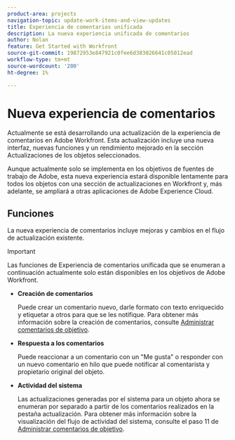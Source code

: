 ```yaml
---
product-area: projects
navigation-topic: update-work-items-and-view-updates
title: Experiencia de comentarios unificada
description: La nueva experiencia unificada de comentarios
author: Nolan
feature: Get Started with Workfront
source-git-commit: 19872953e847921c0fee6d383026641c05012ead
workflow-type: tm+mt
source-wordcount: '200'
ht-degree: 1%

---
```



# Nueva experiencia de comentarios

<!--
<span class="preview">The highlighted information on this page refers to functionality not yet generally available. It is available only in the Preview environment.</span> -->

Actualmente se está desarrollando una actualización de la experiencia de comentarios en Adobe Workfront. Esta actualización incluye una nueva interfaz, nuevas funciones y un rendimiento mejorado en la sección Actualizaciones de los objetos seleccionados.

<!--drafted for commenting experience on issues: 

>[!NOTE]
>
>The new commenting experience is only available for the Updates section of select objects. 
>
>For information about what objects include the Updates section, see [Updates tab overview](../../workfront-basics/updating-work-items-and-viewing-updates/updates-tab-overview.md). 
>The new commenting experience is not available for other areas of Workfront that display updates. For example, the new experience is not availabe for the following areas:
>
>* Home
>* Summary panel in a list
>* Summary panel in a timesheet
>

-->

Aunque actualmente solo se implementa en los objetivos de fuentes de trabajo de Adobe, esta nueva experiencia estará disponible lentamente para todos los objetos con una sección de actualizaciones en Workfront y, más adelante, se ampliará a otras aplicaciones de Adobe Experience Cloud.

<!--when we release to Preview for issues with a toggle, we need to remove the last sentence above and replace it with this: 

The new commenting experience is currently supported for the following objects in Workfront:

By default, in the Preview and Production environments for all customers: 

* Goals

    >[!NOTE]
    >
    >You must have an additional license to Adobe Workfront Goals to be able to access this area of Workfront. For more information, see [Requirements to use Workfront Goals](../../workfront-goals/goal-management/access-needed-for-wf-goals.md).

    For more information about managing updates for goals, see [Manage goal comments in Adobe Workfront Goals](../../workfront-goals/goal-management/manage-goal-comments.md). 


<div class="preview">

By enabling the Beta version in the Updates section, in the Preview environment: 

* Issues

    For more information about managing updates for other objects, including issues, see [Update work](../../workfront-basics/updating-work-items-and-viewing-updates/update-work.md). 

</div>

The new commenting experience will slowly become available for all the objects with an Updates section in Workfront, and later it will expand to other Adobe Experience Cloud applications.
-->

## Funciones

La nueva experiencia de comentarios incluye mejoras y cambios en el flujo de actualización existente.

>[!IMPORTANT]
>Las funciones de Experiencia de comentarios unificada que se enumeran a continuación actualmente solo están disponibles en los objetivos de Adobe Workfront.

* **Creación de comentarios**

   Puede crear un comentario nuevo, darle formato con texto enriquecido y etiquetar a otros para que se les notifique. Para obtener más información sobre la creación de comentarios, consulte [Administrar comentarios de objetivo](/help/quicksilver/workfront-goals/goal-management/manage-goal-comments.md).

* **Respuesta a los comentarios**

   Puede reaccionar a un comentario con un &quot;Me gusta&quot; o responder con un nuevo comentario en hilo que puede notificar al comentarista y propietario original del objeto.

* **Actividad del sistema**

   Las actualizaciones generadas por el sistema para un objeto ahora se enumeran por separado a partir de los comentarios realizados en la pestaña actualización. Para obtener más información sobre la visualización del flujo de actividad del sistema, consulte el paso 11 de [Administrar comentarios de objetivo](/help/quicksilver/workfront-goals/goal-management/manage-goal-comments.md).

<!-- When releasing this to Issues - preview with 23.2 - remove all the content above in the "Features" section and replace it with this: 

Among the improvements included in the new commenting experience are the following:

* Improved performance and user experience
* Separation of user comments from the system activity. There are no changes in the way the system updates function. 
* Real-time updates
* Edit comments after submitting them. 

The following features have been removed from the new experience:

* Comment on a system update

The following table illustrates the features that will be available in the new commenting experience as well as their availability now in areas where they are supported: 

<table>
  <tr>
   <td><strong>Feature </strong>
   </td>
   <td><strong>Exists in old commenting experience </strong>
   </td>
   <td><strong>Exists in Beta version of the new commenting experience </strong>
   </td>
   <td><strong>Will be introduced in the new commenting experience </strong>
   </td>
   <td><strong>When will be introduced in the new commenting experience </strong>
   </td>
   <td><strong>In research </strong>
   </td>
  </tr>
  <tr>
   <td>Create/read/reply/delete comments 
   </td>
   <td>✓ 
  </td>
   <td>✓ 
   </td>
   <td> 
   </td>
   <td> 
   </td>
   <td> 
   </td>
  </tr>
  <tr>
   <td>Rich text (exludes quoting and emojis)
   </td>
   <td>✓ 
   </td>
   <td>✓ 
   </td>
   <td> 
   </td>
   <td> 
   </td>
   <td> 
   </td>
  </tr>
  <tr>
 <tr>
   <td>Rich text (quoting and emojis)
   </td>
   <td>✓ 
   </td>
   <td> 
   </td>
   <td> ✓
   </td>
   <td> Q2, 2023
   </td>
   <td> 
   </td>
  </tr>
  <tr>

   <td>React to comments (Like) 
   </td>
   <td>✓ 
   </td>
   <td>✓ 
   </td>
   <td> 
   </td>
   <td> 
   </td>
   <td> 
   </td>
  </tr>
  <tr>
   <td>Attach images to comments 
   </td>
   <td>✓ 
   </td>
   <td>✓ 
   </td>
   <td> 
   </td>
   <td> 
   </td>
   <td> 
   </td>
  </tr>
  <tr>
   <td>Tag people in comments 
   </td>
   <td>✓ 
   </td>
   <td>✓ 
   </td>
   <td> 
   </td>
   <td> 
   </td>
   <td> 
   </td>
  </tr>
  <tr>
   <td>Remove people from the thread 
   </td>
   <td> 
   </td>
   <td>✓ 
   </td>
   <td> 
   </td>
   <td> 
   </td>
   <td> 
   </td>
  </tr>
  <tr>
   <td>Comments that are private to a company 
   </td>
   <td>✓ 
   </td>
   <td>✓ 
   </td>
   <td> 
   </td>
   <td> 
   </td>
   <td> 
   </td>
  </tr>
  <tr>
   <td>Undo posting of a comment 
   </td>
   <td>✓ 
   </td>
   <td>Replaced with edit comment 
   </td>
   <td> 
   </td>
   <td> 
   </td>
   <td> 
   </td>
  </tr>
  <tr>
   <td>Turn off system updates 
   </td>
   <td>✓ 
   </td>
   <td>Replaced with Activity tab 
   </td>
   <td> 
   </td>
   <td> 
   </td>
   <td> 
   </td>
  </tr>
  <tr>
   <td>Edit comments 
   </td>
   <td> 
   </td>
   <td>✓ 
   </td>
   <td> 
   </td>
   <td> 
   </td>
   <td> 
   </td>
  </tr>
  <tr>
   <td>Saving comment drafts when navigating away from the page 
   </td>
   <td>✓ 
   </td>
   <td>✓ 
   </td>
   <td> 
   </td>
   <td> 
   </td>
   <td> 
   </td>
  </tr>
  <tr>
   <td>See new comments in real time 
   </td>
   <td> 
   </td>
   <td>✓ 
   </td>
   <td> 
   </td>
   <td> 
   </td>
   <td> 
   </td>
  </tr>
  <tr>
   <td>Log time 
   </td>
   <td>✓ 
   </td>
   <td> 
   </td>
   <td> 
   </td>
   <td> 
   </td>
   <td>✓ 
   </td>
  </tr>
  <tr>
   <td>Edit custom form 
   </td>
   <td>✓ 
   </td>
   <td> 
   </td>
   <td> 
   </td>
   <td> 
   </td>
   <td>✓ 
   </td>
  </tr>
  <tr>
   <td>Ability to edit status, condition, commit date while commenting 
   </td>
   <td>✓ 
   </td>
   <td> 
   </td>
   <td> 
   </td>
   <td> 
   </td>
   <td>✓ 
   </td>
  </tr>
  <tr>
   <td>Copy thread link 
   </td>
   <td>✓ 
   </td>
   <td> 
   </td>
   <td>✓ 
   </td>
   <td>Q2, 2023 
   </td>
   <td> 
   </td>
  </tr>
  <tr>
   <td>Copy comment link 
   </td>
   <td>✓ 
   </td>
   <td> 
   </td>
   <td>✓ 
   </td>
   <td>Q2, 2023 
   </td>
   <td> 
   </td>
  </tr>
  <tr>
   <td>Quote comment text 
   </td>
   <td>✓ 
   </td>
   <td> 
   </td>
   <td>✓ 
   </td>
   <td>Q2, 2023 
   </td>
   <td> 
   </td>
  </tr>
  <tr>
   <td>Copy body text 
   </td>
   <td>✓ 
   </td>
   <td> 
   </td>
   <td>✓ 
   </td>
   <td>Q2, 2023 
   </td>
   <td> 
   </td>
  </tr>
  <tr>
   <td>Resolve comments 
   </td>
   <td> 
   </td>
   <td> 
   </td>
   <td>✓ 
   </td>
   <td>Q3, 2023 
   </td>
   <td>✓ 
   </td>
  </tr>
  <tr>
   <td>Search in comments 
   </td>
   <td> 
   </td>
   <td> 
   </td>
   <td>✓ 
   </td>
   <td>Q3, 2023 
   </td>
   <td>✓ 
   </td>
  </tr>
</table>


## Locate the new commenting experience

The new commenting experience is the default experience for Workfront goals. 

<div span="preview">
For all other objects that have an Updates section, you can enable the new commenting experience by opting in to the Beta program. The Beta option will be available, gradually, for all objects that have an Updates section. 
</div>


Currently, the new experience is available for the following objects:

* Goals. The new exprience is already the default experience for Goals. You must have an additional license to access Workfront Goals. For more information, see [Requirements to use Workfront Goals](../../workfront-goals/goal-management/access-needed-for-wf-goals.md). 
* <span class="preview">Issues</span>

<div class="preview">
To enable the new commenting exprience Beta: 

1. Go to an object you want to activate the new commenting exprience for, then click **Updates** in the left panel.
1. Click **Try out the Commenting Beta** in the lower-right corner of the Updates area. 
1. Click **Agree** in the Beta agreement box. This enables the new commenting exprience for the selected object. 
1. Start typing an update in the **Comments** tab. The Comments tab should be the default tab when the new experience opens. 
1. Click the  **System Activity** tab to view the activity updates generated by Workfront. 
    For more information about updating objects in the new commenting exprience, see [Update work](../updating-work-items-and-viewing-updates/update-work.md). 

</div>
-->
